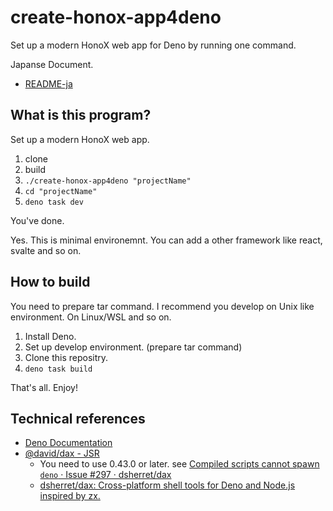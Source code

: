# create-honox-app4deno

Set up a modern HonoX web app for Deno by running one command.

Japanse Document.
- [README-ja](./README-ja.md)

## What is this program?

Set up a modern HonoX web app.

1. clone
2. build
3. `./create-honox-app4deno "projectName"`
4. `cd "projectName"`
5. `deno task dev`

You've done.

Yes. This is minimal environemnt. You can add a other framework like react, svalte and so on.

## How to build

You need to prepare tar command. I recommend you develop on Unix like environment. On Linux/WSL and so on.

1. Install Deno.
2. Set up develop environment. (prepare tar command)
3. Clone this repositry.
4. `deno task build`

That's all. Enjoy!

## Technical references

- [Deno Documentation](https://docs.deno.com/)
- [@david/dax - JSR](https://jsr.io/@david/dax)
  - You need to use 0.43.0 or later. see [Compiled scripts cannot spawn `deno` · Issue #297 · dsherret/dax](https://github.com/dsherret/dax/issues/297)
  - [dsherret/dax: Cross-platform shell tools for Deno and Node.js inspired by zx.](https://github.com/dsherret/dax)

<!-- Cspell:ignore honox -->
